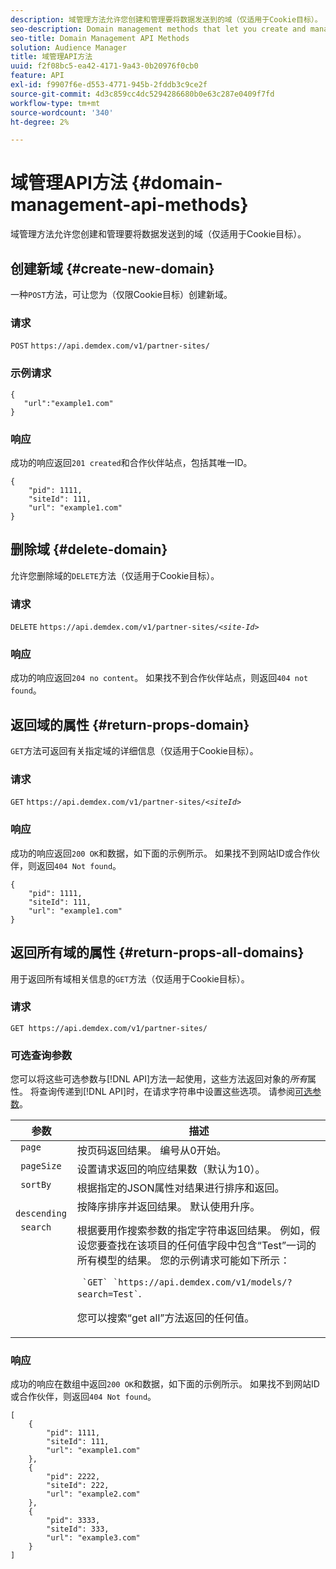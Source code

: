 ```yaml
---
description: 域管理方法允许您创建和管理要将数据发送到的域（仅适用于Cookie目标）。
seo-description: Domain management methods that let you create and manage the domains to which you want to send data (for cookie destinations only).
seo-title: Domain Management API Methods
solution: Audience Manager
title: 域管理API方法
uuid: f2f08bc5-ea42-4171-9a43-0b20976f0cb0
feature: API
exl-id: f9907f6e-d553-4771-945b-2fddb3c9ce2f
source-git-commit: 4d3c859cc4dc5294286680b0e63c287e0409f7fd
workflow-type: tm+mt
source-wordcount: '340'
ht-degree: 2%

---
```


# 域管理API方法 {#domain-management-api-methods}

域管理方法允许您创建和管理要将数据发送到的域（仅适用于Cookie目标）。

<!-- c_partner_site.xml -->

## 创建新域 {#create-new-domain}

一种`POST`方法，可让您为（仅限Cookie目标）创建新域。

<!-- r_post_new_partner_site.xml -->

### 请求

`POST` `https://api.demdex.com/v1/partner-sites/`

### 示例请求

```
{
   "url":"example1.com"
}
```

### 响应

成功的响应返回`201 created`和合作伙伴站点，包括其唯一ID。

```
{
    "pid": 1111,
    "siteId": 111,
    "url": "example1.com"
}
```

## 删除域 {#delete-domain}

允许您删除域的`DELETE`方法（仅适用于Cookie目标）。

<!-- r_delete_partner_site.xml -->

### 请求

`DELETE` `https://api.demdex.com/v1/partner-sites/`*`<site-Id>`*

### 响应

成功的响应返回`204 no content`。 如果找不到合作伙伴站点，则返回`404 not found`。

## 返回域的属性 {#return-props-domain}

`GET`方法可返回有关指定域的详细信息（仅适用于Cookie目标）。

<!-- r_get_partner_site.xml -->

### 请求

`GET` `https://api.demdex.com/v1/partner-sites/`*`<siteId>`*

### 响应

成功的响应返回`200 OK`和数据，如下面的示例所示。 如果找不到网站ID或合作伙伴，则返回`404 Not found`。

```
{
    "pid": 1111,
    "siteId": 111,
    "url": "example1.com"
}
```

## 返回所有域的属性 {#return-props-all-domains}

用于返回所有域相关信息的`GET`方法（仅适用于Cookie目标）。

<!-- r_get_partner_sites.xml -->

### 请求

`GET https://api.demdex.com/v1/partner-sites/`

### 可选查询参数

您可以将这些可选参数与[!DNL API]方法一起使用，这些方法返回对象的&#x200B;*所有*&#x200B;属性。 将查询传递到[!DNL API]时，在请求字符串中设置这些选项。 请参阅[可选参数](../../api/rest-api-main/aam-api-getting-started.md#optional-api-query-parameters)。

<table id="table_B05A8EE22C9A4C72B84A8479E1AB7D0A"> 
 <thead> 
  <tr> 
   <th colname="col1" class="entry"> 参数 </th> 
   <th colname="col2" class="entry"> 描述 </th> 
  </tr>
 </thead>
 <tbody> 
  <tr valign="top"> 
   <td colname="col1"><code> page</code> </td> 
   <td colname="col2"> 按页码返回结果。 编号从0开始。 </td> 
  </tr> 
  <tr valign="top"> 
   <td colname="col1"><code> pageSize</code> </td> 
   <td colname="col2"> 设置请求返回的响应结果数（默认为10）。 </td>
  </tr>
  <tr valign="top"> 
   <td colname="col1"><code> sortBy</code> </td> 
   <td colname="col2"> 根据指定的JSON属性对结果进行排序和返回。 </td>
  </tr>
  <tr valign="top"> 
   <td colname="col1"><code> descending</code> </td>
   <td colname="col2"> 按降序排序并返回结果。 默认使用升序。 </td>
  </tr>
  <tr valign="top">
   <td colname="col1"><code> search</code> </td>
   <td colname="col2">根据要用作搜索参数的指定字符串返回结果。 例如，假设您要查找在该项目的任何值字段中包含“Test”一词的所有模型的结果。 您的示例请求可能如下所示： <p><code> `GET` `https://api.demdex.com/v1/models/?search=Test`</code>. </p> <p>您可以搜索“get all”方法返回的任何值。 </p> </td>
  </tr> 
 </tbody> 
</table>

### 响应

成功的响应在数组中返回`200 OK`和数据，如下面的示例所示。 如果找不到网站ID或合作伙伴，则返回`404 Not found`。

```
[
    {
        "pid": 1111,
        "siteId": 111,
        "url": "example1.com"
    },
    {
        "pid": 2222,
        "siteId": 222,
        "url": "example2.com"
    },
    {
        "pid": 3333,
        "siteId": 333,
        "url": "example3.com"
    }
]
```
